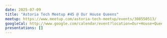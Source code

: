 ```yaml
---
date: 2025-07-09
title: "Astoria Tech Meetup #45 @ Our House Queens"
meetup: https://www.meetup.com/astoria-tech-meetup/events/308550513/
googleCal: http://www.google.com/calendar/event?location=Our+House+Queens+-+23-71+31st+St+-+Queens+County%2C+NY&action=TEMPLATE&sprop=name%3AAstoria+Tech+Meetup&sprop=website%3Ahttps%3A%2F%2Fwww.meetup.com%2Fastoria-tech-meetup%2Fevents%2F308550513%2F&details=Our+next+evening+meetup+will+be+on+Wed%2C+July+9th+at+6%3A30pm.+We%27re+excited+to+again+be+hosting+the+meetup+at+Our+House+Queens%2C+a+co-working+%26+event+space+here+in+Astoria.%0A%0AAGENDA%3A%0A6%3A30+-+7%3A15pm%3A+Open+discussion%0A7%3A15+-+8%3A00pm%3A+Rapid+demos%2C+group+discussion%0A8%3A00+-+8%3A30pm%3A+Open+discussion&text=Astoria+Tech+Meetup+%2345+%40+Our+House+Queens&dates=20250709T223000Z%2F20250710T003000Z
presentations: []
---
```

